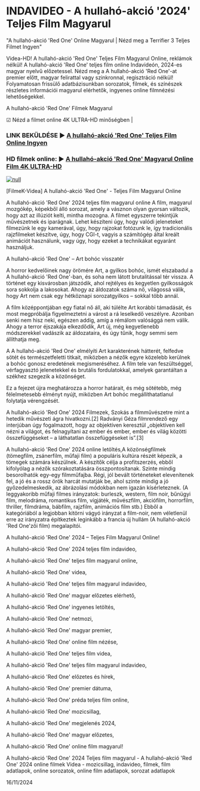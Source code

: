 # INDAVIDEO - A hullahó-akció '2024' Teljes Film Magyarul 

"A hullahó-akció 'Red One' Online Magyarul | Nézd meg a Terrifier 3 Teljes Filmet Ingyen"

Videa-HD! A hullahó-akció 'Red One' Teljes Film Magyarul Online, reklámok nélkül! A hullahó-akció 'Red One' teljes film online Indavideón, 2024-es magyar nyelvű előzetessel. Nézd meg a A hullahó-akció 'Red One'-at premier előtt, magyar felirattal vagy szinkronnal, regisztráció nélkül! Folyamatosan frissülő adatbázisunkban sorozatok, filmek, és színészek részletes információi magyarul elérhetők, ingyenes online filmnézési lehetőségekkel.

A hullahó-akció 'Red One' Filmek Magyarul

☑ Nézd a filmet online 4K ULTRA-HD minőségben |

### LINK BEKÜLDÉSE ▶️ [A hullahó-akció 'Red One' Teljes Film Online Ingyen](http://love-4k.com/hu/movie/845781/red-one.gt)

### HD filmek online: ▶️ [A hullahó-akció 'Red One' Magyarul Online Film 4K ULTRA-HD](http://love-4k.com/hu/movie/845781/red-one.gt)

[![null](https://static.wixstatic.com/media/855a25_043b5abeb4ae4d35ac003198e7fe56ed~mv2.gif)](http://love-4k.com/hu/movie/845781/red-one.gt)

[FilmeK-Videa] A hullahó-akció 'Red One' - Teljes Film Magyarul Online

A hullahó-akció 'Red One' 2024 teljes film magyarul online A film, magyarul mozgókép, képekből álló sorozat, amely a vásznon olyan gyorsan változik, hogy azt az illúziót kelti, mintha mozogna. A filmet egyszerre tekintjük művészetnek és iparágnak. Lehet készíteni úgy, hogy valódi jeleneteket filmezünk le egy kamerával, úgy, hogy rajzokat fotózunk le, így tradicionális rajzfilmeket készítve, úgy, hogy CGI-t, vagyis a számítógép által kreált animációt használunk, vagy úgy, hogy ezeket a technikákat egyaránt használjuk.

A hullahó-akció 'Red One' – Art bohóc visszatér

A horror kedvelőinek nagy örömére Art, a gyilkos bohóc, ismét elszabadul a A hullahó-akció 'Red One'-ban, és soha nem látott brutalitással tér vissza. A történet egy kisvárosban játszódik, ahol rejtélyes és kegyetlen gyilkosságok sora sokkolja a lakosokat. Ahogy az áldozatok száma nő, világossá válik, hogy Art nem csak egy hétköznapi sorozatgyilkos – sokkal több annál.

A film középpontjában egy fiatal nő áll, aki túlélte Art korábbi támadását, és most megpróbálja figyelmeztetni a várost a rá leselkedő veszélyre. Azonban senki nem hisz neki, egészen addig, amíg a rémálom valósággá nem válik. Ahogy a terror éjszakája elkezdődik, Art új, még kegyetlenebb módszerekkel vadászik az áldozataira, és úgy tűnik, hogy semmi sem állíthatja meg.

A A hullahó-akció 'Red One' elmélyíti Art karakterének hátterét, felfedve sötét és természetfeletti titkait, miközben a nézők egyre közelebb kerülnek a bohóc gonosz eredetének megismeréséhez. A film tele van feszültséggel, vérfagyasztó jelenetekkel és brutális fordulatokkal, amelyek garantáltan a székhez szegezik a közönséget.

Ez a fejezet újra meghatározza a horror határait, és még sötétebb, még félelmetesebb élményt nyújt, miközben Art bohóc megállíthatatlanul folytatja vérengzését.

A hullahó-akció 'Red One' 2024 Filmezek, Szokás a filmművészetre mint a hetedik művészeti ágra hivatkozni.[2] Radványi Géza filmrendező egy interjúban úgy fogalmazott, hogy az objektíven keresztül „objektíven kell nézni a világot, és felnagyítani az ember és ember, ember és világ közötti összefüggéseket – a láthatatlan összefüggéseket is”.[3]

A hullahó-akció 'Red One' 2024 online letöltés,A közönségfilmek (tömegfilm, zsánerfilm, műfaji film) a populáris kultúra részét képezik, a tömegek számára készülnek. A készítők célja a profitszerzés, ebből kifolyólag a nézők szórakoztatására összpontosítanak. Szinte mindig besorolhatók egy-egy filmműfajba. Régi, jól bevált történeteket elevenítenek fel, a jó és a rossz örök harcát mutatják be, ahol szinte mindig a jó győzedelmeskedik, az ábrázolási módokban nem igazán kísérleteznek. (A leggyakoribb műfaji filmes irányzatok: burleszk, western, film noir, bűnügyi film, melodráma, romantikus film, vígjáték, művészfilm, akciófilm, horrorfilm, thriller, filmdráma, bábfilm, rajzfilm, animációs film stb.) Ebből a kategóriából a legjobban kitörni vágyó irányzat a film-noir, nem véletlenül erre az irányzatra építkeztek leginkább a francia új hullám (A hullahó-akció 'Red One'zői film) megalapítói.

A hullahó-akció 'Red One' 2024 – Teljes Film Magyarul Online!

A hullahó-akció 'Red One' 2024 teljes film indavideo,

A hullahó-akció 'Red One' teljes film magyarul online,

A hullahó-akció 'Red One' videa,

A hullahó-akció 'Red One' teljes film magyarul indavideo,

A hullahó-akció 'Red One' magyar előzetes elérhető,

A hullahó-akció 'Red One' ingyenes letöltés,

A hullahó-akció 'Red One' netmozi,

A hullahó-akció 'Red One' magyar premier,

A hullahó-akció 'Red One' online film nézése,

A hullahó-akció 'Red One' teljes film videa,

A hullahó-akció 'Red One' teljes film magyarul indavideo,

A hullahó-akció 'Red One' előzetes és hírek,

A hullahó-akció 'Red One' premier dátuma,

A hullahó-akció 'Red One' préda teljes film online,

A hullahó-akció 'Red One' mozicsillag,

A hullahó-akció 'Red One' megjelenés 2024,

A hullahó-akció 'Red One' magyar előzetes,

A hullahó-akció 'Red One' online film magyarul!

A hullahó-akció 'Red One' 2024 Teljes film magyarul - A hullahó-akció 'Red One' 2024 online filmek Videa - mozicsillag, indavideo, filmek, film adatlapok, online sorozatok, online film adatlapok, sorozat adatlapok

16/11/2024
